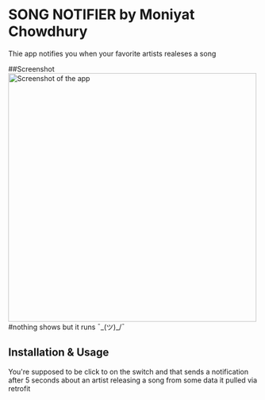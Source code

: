 # SONG NOTIFIER by Moniyat Chowdhury
Thie app notifies you when your favorite artists realeses a song

##Screenshot
<img src="./screenshot1.jpg" alt="Screenshot of the app" height="500" />
#nothing shows but it runs ¯\_(ツ)_/¯

## Installation & Usage
You're supposed to be click to on the switch and that sends a notification after 5 seconds about an artist releasing a song from some data it pulled via retrofit
